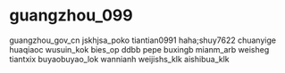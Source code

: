 # guangzhou_099
guangzhou_gov_cn
jskhjsa_poko
tiantian0991
haha;shuy7622
chuanyige
huaqiaoc
wusuin_kok
bies_op
ddbb
pepe
buxingb
mianm_arb
weisheg
tiantxix
buyaobuyao_lok
wannianh
weijishs_klk
aishibua_klk
